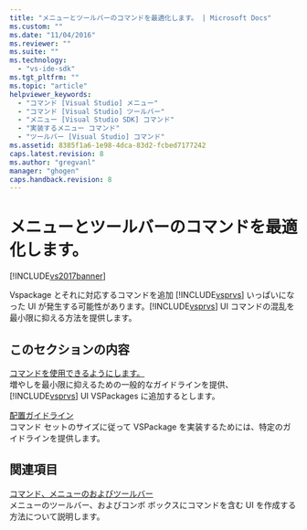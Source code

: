 ```yaml
---
title: "メニューとツールバーのコマンドを最適化します。 | Microsoft Docs"
ms.custom: ""
ms.date: "11/04/2016"
ms.reviewer: ""
ms.suite: ""
ms.technology: 
  - "vs-ide-sdk"
ms.tgt_pltfrm: ""
ms.topic: "article"
helpviewer_keywords: 
  - "コマンド [Visual Studio] メニュー"
  - "コマンド [Visual Studio] ツールバー"
  - "メニュー [Visual Studio SDK] コマンド"
  - "実装するメニュー コマンド"
  - "ツールバー [Visual Studio] コマンド"
ms.assetid: 8385f1a6-1e98-4dca-83d2-fcbed7177242
caps.latest.revision: 8
ms.author: "gregvanl"
manager: "ghogen"
caps.handback.revision: 8
---
```

# メニューとツールバーのコマンドを最適化します。
[!INCLUDE[vs2017banner](../../code-quality/includes/vs2017banner.md)]

Vspackage とそれに対応するコマンドを追加 [!INCLUDE[vsprvs](../../code-quality/includes/vsprvs_md.md)] いっぱいになった UI が発生する可能性があります。[!INCLUDE[vsprvs](../../code-quality/includes/vsprvs_md.md)] UI コマンドの混乱を最小限に抑える方法を提供します。  
  
## このセクションの内容  
 [コマンドを使用できるようにします。](../../extensibility/internals/making-commands-available.md)  
 増やしを最小限に抑えるための一般的なガイドラインを提供、 [!INCLUDE[vsprvs](../../code-quality/includes/vsprvs_md.md)] UI VSPackages に追加するとします。  
  
 [配置ガイドライン](../../extensibility/internals/command-placement-guidelines.md)  
 コマンド セットのサイズに従って VSPackage を実装するためには、特定のガイドラインを提供します。  
  
## 関連項目  
 [コマンド、メニューのおよびツールバー](../../extensibility/internals/commands-menus-and-toolbars.md)  
 メニューのツールバー、およびコンボ ボックスにコマンドを含む UI を作成する方法について説明します。